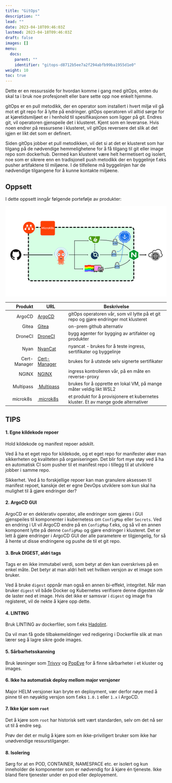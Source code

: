 ```yaml
---
title: "GitOps"
description: ""
lead: ""
date: 2023-04-18T09:46:03Z
lastmod: 2023-04-18T09:46:03Z
draft: false
images: []
menu:
  docs:
    parent: ""
    identifier: "gitops-d8712b5ee7a2f294abfb99ba1955d1e0"
weight: 10
toc: true
---
```



Dette er en ressursside for hvordan komme i gang med gitOps, enten du skal ta i bruk noe profesjonelt eller bare sette opp noe enkelt hjemme.

gitOps er en pull metodikk, der en operator som installert i hvert miljø vil gå mot et git repo for å lytte på endringer. gitOps operatoren vil alltid sørge for at kjøretidsmiljøet er i henhold til spesifikasjonen som ligger på git. Endres git, vil operatoren gjenspeile det i klusteret. Kjent som en leveranse. Hvis noen endrer på ressursene i klusteret, vil gitOps reversere det slik at det igjen er likt det som er definert.

Siden gitOps jobber et pull metodikken, vil det si at det er klusteret som har tilgang på de nødvendige hemmelighetene for å få tilgang til git eller image repo som dockerhub. Dermed kan klusteret være helt hermetisert og isolert, noe som er sikrere enn en tradisjonell push metodikk der en byggelinje f.eks pusher artifaktene til miljøene. I de tilfellene må byggelinjen har de nødvendige tilgangene for å kunne kontakte miljøene.

## Oppsett
I dette oppsett inngår følgende portefølje av produkter:

![Oversikt over alle produktene i løsningen](gitops-intro-overview.png)

Produkt | URL | Beskrivelse
---:|---|---
ArgoCD | [ArgoCD](https://argo-cd.readthedocs.io/en/stable/) | gitOps operatoren vår, som vil lytte på et git repo og gjøre endringer mot klusteret
Gitea | [Gitea](https://gitea.io/en-us/) | on-prem github alternativ
DroneCI | [DroneCI](https://www.drone.io) | bygg agenter for bygging av artifakter og produkter
Nyan | [NyanCat](https://github.com/cristurm/nyan-cat) | nyancat - brukes for å teste ingress, sertifikater og byggelinje
Cert-Manager | [Cert-Manager](https://cert-manager.io) | brukes for å utstede selv signerte sertifikater
NGINX | [NGINX](https://www.nginx.com) | ingress kontrolleren vår, på en måte en reverse-proxy
Multipass |[ Multipass](http://multipass.run) | brukes for å opprette en lokal VM, på mange måter veldig likt WSL2
microk8s |[ microk8s](http://microk8s.io) | et produkt for å provisjonere et kubernetes kluster. Et av mange gode alternativer

## TIPS

#### 1. Egne kildekode repoer
Hold kildekode og manifest repoer adskilt.

Ved å ha et eget repo for kildekode, og et eget repo for manifester øker man sikkerheten og kvaliteten på organiseringen. Det blir fort mye støy ved å ha en automatisk CI som pusher til et manifest repo i tillegg til at utviklere jobber i samme repo.

Sikkerhet. Ved å to forskjellige repoer kan man granulere aksessen til manifest repoet, kanskje det er egne DevOps utviklere som kun skal ha mulighet til å gjøre endringer der?

#### 2. ArgoCD GUI

ArgoCD er en deklerativ operator, alle endringer som gjøres i GUI gjenspeiles til komponenter i kubernetess om `ConfigMap` eller `Secrets`. Ved en endring i UI vil ArgoCD endre på en `ConfigMap` f.eks, og så vil en annen komponent lytte på denne `ConfigMap` og gjøre endringer i klusteret.
Det er lett å gjøre endringer i ArgoCD GUI der alle parametere er tilgjengelig, for så å hente ut disse endringene og pushe de til et git repo.

#### 3. Bruk DIGEST, aldri tags

Tags er en ikke immutabel verdi, som betyr at den kan overskrives på en enkel måte. Det betyr at man aldri helt vet hvilken versjon av et image som bruker.

Ved å bruke `digest` oppnår man også en annen bi-effekt, integritet. Når man bruker `digest` vil både Docker og Kubernetes verifisere denne digesten når de laster ned et image. Hvis det ikke er samsvar i `digest` og image fra registeret, vil de nekte å kjøre opp dette.

#### 4. LINTING

Bruk LINTING av dockerfiler, som f.eks [Hadolint](https://github.com/hadolint/hadolint).

Da vil man få gode tilbakemeldinger ved redigering i Dockerfile slik at man lærer seg å lagre sikre gode images.

#### 5. Sårbarhetsskanning

Bruk løsninger som [Trivvy](https://github.com/aquasecurity/trivy) og [PopEye](https://popeyecli.io/) for å finne sårbarheter i et kluster og images.

#### 6. Ikke ha automatisk deploy mellom major versjoner

Major HELM versjoner kan bryte en deployment, vær derfor nøye med å pinne til en nøyaktig versjon som f.eks `1.0.1` eller `1.x` i ArgoCD.

#### 7. Ikke kjør som `root`

Det å kjøre som `root` har historisk sett vært standarden, selv om det nå ser ut til å endre seg.

Prøv der det er mulig å kjøre som en ikke-priviligert bruker som ikke har unødvendige ressurstilganger.

#### 8. Isolering

Sørg for at en POD, CONTAINER, NAMESPACE etc. er isolert og kun inneholder de komponenter som er nødvendig for å kjøre én tjeneste. Ikke bland flere tjenester under en pod eller deployement.
